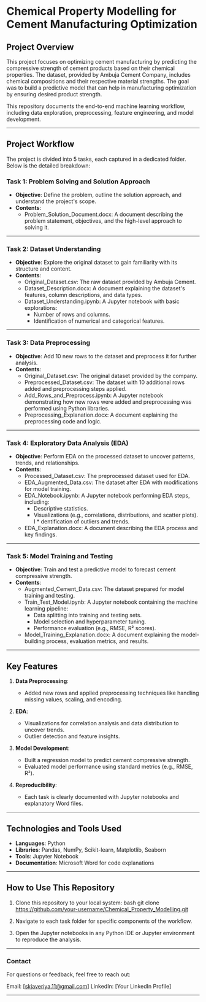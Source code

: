 # Chemical Property Modelling for Cement Manufacturing Optimization

## Project Overview

This project focuses on optimizing cement manufacturing by predicting the compressive strength of cement products based on their chemical properties. The dataset, provided by Ambuja Cement Company, includes chemical compositions and their respective material strengths. The goal was to build a predictive model that can help in manufacturing optimization by ensuring desired product strength.

This repository documents the end-to-end machine learning workflow, including data exploration, preprocessing, feature engineering, and model development.
***

## Project Workflow
The project is divided into 5 tasks, each captured in a dedicated folder. Below is the detailed breakdown:

### Task 1: Problem Solving and Solution Approach
* __Objective__: Define the problem, outline the solution approach, and understand the project's scope.
* __Contents__:
    * Problem_Solution_Document.docx: A document describing the problem statement, objectives, and the high-level approach to solving it.
***

### Task 2: Dataset Understanding
* __Objective__: Explore the original dataset to gain familiarity with its structure and content.
* __Contents__:
    * Original_Dataset.csv: The raw dataset provided by Ambuja Cement.
    * Dataset_Description.docx: A document explaining the dataset's features, column descriptions, and data types.
    * Dataset_Understanding.ipynb: A Jupyter notebook with basic explorations:
        * Number of rows and columns.
        * Identification of numerical and categorical features.
***

### Task 3: Data Preprocessing
* __Objective__: Add 10 new rows to the dataset and preprocess it for further analysis.
* __Contents__:
    * Original_Dataset.csv: The original dataset provided by the company.
    * Preprocessed_Dataset.csv: The dataset with 10 additional rows added and preprocessing steps applied.
    * Add_Rows_and_Preprocess.ipynb: A Jupyter notebook demonstrating how new rows were added and preprocessing was performed using Python libraries.
    * Preprocessing_Explanation.docx: A document explaining the preprocessing code and logic.
***

### Task 4: Exploratory Data Analysis (EDA)
* __Objective__: Perform EDA on the processed dataset to uncover patterns, trends, and relationships.
* __Contents__:
    * Processed_Dataset.csv: The preprocessed dataset used for EDA.
    * EDA_Augmented_Data.csv: The dataset after EDA with modifications for model training.
    * EDA_Notebook.ipynb: A Jupyter notebook performing EDA steps, including:
        * Descriptive statistics.
        * Visualizations (e.g., correlations, distributions, and scatter plots).
I       * dentification of outliers and trends.
    * EDA_Explanation.docx: A document describing the EDA process and key findings.
***

### Task 5: Model Training and Testing
* __Objective__: Train and test a predictive model to forecast cement compressive strength.
* __Contents__:
    * Augmented_Cement_Data.csv: The dataset prepared for model training and testing.
    * Train_Test_Model.ipynb: A Jupyter notebook containing the machine learning pipeline:
        * Data splitting into training and testing sets.
        * Model selection and hyperparameter tuning.
        * Performance evaluation (e.g., RMSE, R² scores).
    * Model_Training_Explanation.docx: A document explaining the model-building process, evaluation metrics, and results.
***

## Key Features

1. __Data Preprocessing__:
    * Added new rows and applied preprocessing techniques like handling missing values, scaling, and encoding.

2. __EDA__:
    * Visualizations for correlation analysis and data distribution to uncover trends.
    * Outlier detection and feature insights.
    
3. __Model Development__:
    * Built a regression model to predict cement compressive strength.
    * Evaluated model performance using standard metrics (e.g., RMSE, R²).

4. __Reproducibility__:
    * Each task is clearly documented with Jupyter notebooks and explanatory Word files.
***

## Technologies and Tools Used

* __Languages__: Python
* __Libraries__: Pandas, NumPy, Scikit-learn, Matplotlib, Seaborn
* __Tools__: Jupyter Notebook
* __Documentation__: Microsoft Word for code explanations
***

## How to Use This Repository

1. Clone this repository to your local system:
bash
git clone https://github.com/your-username/Chemical_Property_Modelling.git

2. Navigate to each task folder for specific components of the workflow.
3. Open the Jupyter notebooks in any Python IDE or Jupyter environment to reproduce the analysis.
***

### Contact
For questions or feedback, feel free to reach out:

Email: [skjaveriya.11@gmail.com]
LinkedIn: [Your LinkedIn Profile]
***










      
